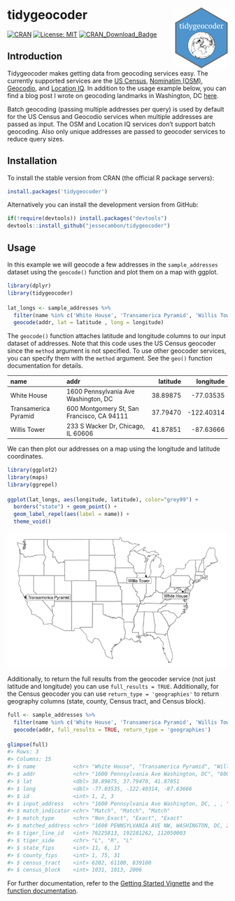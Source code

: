 
<!-- README.md is generated from README.Rmd. Please edit that file directly and reknit -->

# tidygeocoder <a href='https://jessecambon.github.io/tidygeocoder/'><img src='man/figures/tidygeocoder_hex.png' align="right" height="139" /></a>

<!-- badges: start -->

[![CRAN](https://www.r-pkg.org/badges/version/tidygeocoder)](https://cran.r-project.org/package=tidygeocoder)
[![License:
MIT](https://img.shields.io/badge/License-MIT-yellow.svg)](https://github.com/jessecambon/tidygeocoder/blob/master/LICENSE.md)
[![CRAN\_Download\_Badge](http://cranlogs.r-pkg.org/badges/grand-total/tidygeocoder)](https://CRAN.R-project.org/package=tidygeocoder)
<!-- badges: end -->

## Introduction

Tidygeocoder makes getting data from geocoding services easy. The
currently supported services are the [US
Census](https://geocoding.geo.census.gov/), [Nominatim
(OSM)](https://nominatim.org), [Geocodio](https://www.geocod.io/), and
[Location IQ](https://locationiq.com/). In addition to the usage example
below, you can find a blog post I wrote on geocoding landmarks in
Washington, DC
[here](https://jessecambon.github.io/2019/11/11/tidygeocoder-demo.html).

Batch geocoding (passing multiple addresses per query) is used by
default for the US Census and Geocodio services when multiple addresses
are passed as input. The OSM and Location IQ services don’t support
batch geocoding. Also only unique addresses are passed to geocoder
services to reduce query sizes.

## Installation

To install the stable version from CRAN (the official R package
servers):

``` r
install.packages('tidygeocoder')
```

Alternatively you can install the development version from GitHub:

``` r
if(!require(devtools)) install.packages("devtools")
devtools::install_github("jessecambon/tidygeocoder")
```

## Usage

In this example we will geocode a few addresses in the
`sample_addresses` dataset using the `geocode()` function and plot them
on a map with ggplot.

``` r
library(dplyr)
library(tidygeocoder)

lat_longs <- sample_addresses %>% 
  filter(name %in% c('White House', 'Transamerica Pyramid', 'Willis Tower')) %>%
  geocode(addr, lat = latitude , long = longitude)
```

The `geocode()` function attaches latitude and longitude columns to our
input dataset of addresses. Note that this code uses the US Census
geocoder since the `method` argument is not specified. To use other
geocoder services, you can specify them with the `method` argument. See
the `geo()` function documentation for details.

| name                 | addr                                       | latitude |   longitude |
| :------------------- | :----------------------------------------- | -------: | ----------: |
| White House          | 1600 Pennsylvania Ave Washington, DC       | 38.89875 |  \-77.03535 |
| Transamerica Pyramid | 600 Montgomery St, San Francisco, CA 94111 | 37.79470 | \-122.40314 |
| Willis Tower         | 233 S Wacker Dr, Chicago, IL 60606         | 41.87851 |  \-87.63666 |

We can then plot our addresses on a map using the longitude and latitude
coordinates.

``` r
library(ggplot2)
library(maps)
library(ggrepel)

ggplot(lat_longs, aes(longitude, latitude), color="grey99") +
  borders("state") + geom_point() + 
  geom_label_repel(aes(label = name)) + 
  theme_void()
```

<img src="man/figures/README-unnamed-chunk-6-1.png" style="display: block; margin: auto;" />

Additionally, to return the full results from the geocoder service (not
just latitude and longitude) you can use `full_results = TRUE`.
Additionally, for the Census geocoder you can use `return_type =
'geographies'` to return geography columns (state, county, Census tract,
and Census block).

``` r
full <- sample_addresses %>% 
  filter(name %in% c('White House', 'Transamerica Pyramid', 'Willis Tower')) %>%
  geocode(addr, full_results = TRUE, return_type = 'geographies')

glimpse(full)
#> Rows: 3
#> Columns: 15
#> $ name            <chr> "White House", "Transamerica Pyramid", "Willis Tower"
#> $ addr            <chr> "1600 Pennsylvania Ave Washington, DC", "600 Montgome…
#> $ lat             <dbl> 38.89875, 37.79470, 41.87851
#> $ long            <dbl> -77.03535, -122.40314, -87.63666
#> $ id              <int> 1, 2, 3
#> $ input_address   <chr> "1600 Pennsylvania Ave Washington, DC, , , ", "600 Mo…
#> $ match_indicator <chr> "Match", "Match", "Match"
#> $ match_type      <chr> "Non_Exact", "Exact", "Exact"
#> $ matched_address <chr> "1600 PENNSYLVANIA AVE NW, WASHINGTON, DC, 20006", "6…
#> $ tiger_line_id   <int> 76225813, 192281262, 112050003
#> $ tiger_side      <chr> "L", "R", "L"
#> $ state_fips      <int> 11, 6, 17
#> $ county_fips     <int> 1, 75, 31
#> $ census_tract    <int> 6202, 61100, 839100
#> $ census_block    <int> 1031, 1013, 2006
```

For further documentation, refer to the [Getting Started
Vignette](https://jessecambon.github.io/tidygeocoder/articles/tidygeocoder.html)
and the [function
documentation](https://jessecambon.github.io/tidygeocoder/reference/index.html).
